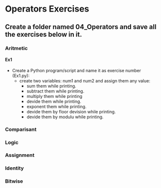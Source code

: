 # Operators Exercises
<!-- assignment and shortcuts or aritmetic-->

## Create a folder named 04_Operators and save all the exercises below in it.

### Aritmetic

#### Ex1 

- Create a Python program/script and name it as exercise number (Ex1.py):
  - create two variables: num1 and num2 and assign them any value:
    - sum them while printing.
    - subtract them while printing.
    - multiply them while printing
    - devide them while printing.
    - exponent them while printing.
    - devide them by floor devision while printing.
    - devide them by modulu while printing.




### Comparisant

### Logic

### Assignment 


### Identity 

### Bitwise